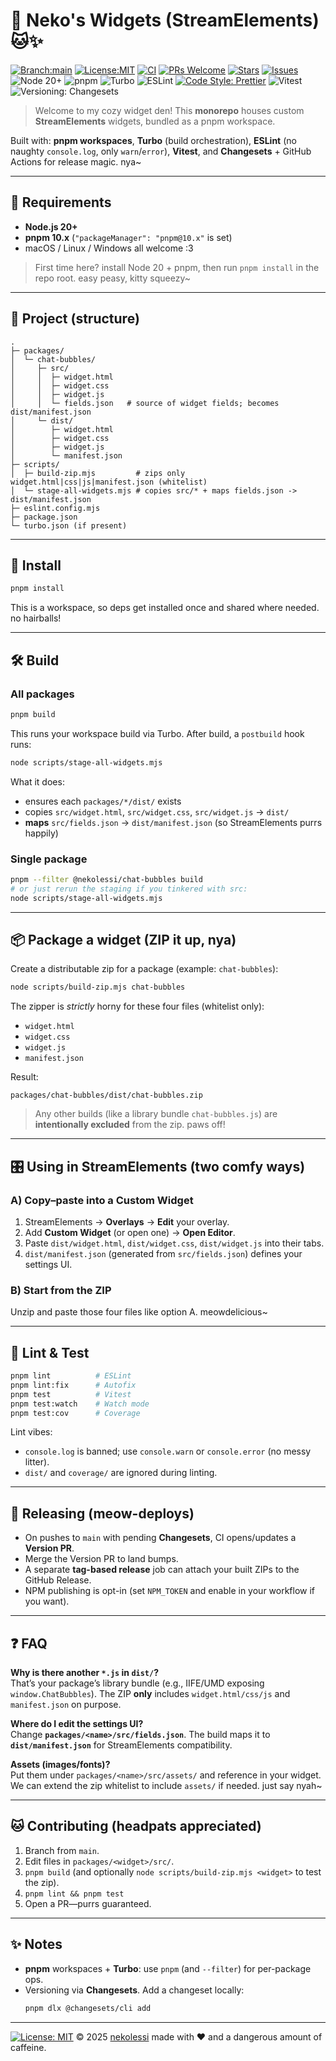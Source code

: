 # 🐾 Neko's Widgets (StreamElements) 🐱✨

<!-- badges: start -->
[![Branch:main](https://img.shields.io/badge/branch-main-blue.svg)](../../tree/main)
[![License:MIT](https://img.shields.io/badge/License-MIT-green.svg)](LICENSE) 
[![CI](https://github.com/nekolessi/streamelements-widgets/actions/workflows/release.yml/badge.svg?branch=main)](https://github.com/nekolessi/streamelements-widgets/actions/workflows/release.yml)
[![PRs Welcome](https://img.shields.io/badge/PRs-welcome-ff69b4.svg)](https://github.com/nekolessi/streamelements-widgets/issues)
[![Stars](https://img.shields.io/github/stars/nekolessi/streamelements-widgets?style=flat)](https://github.com/nekolessi/streamelements-widgets/stargazers)
[![Issues](https://img.shields.io/github/issues/nekolessi/streamelements-widgets)](https://github.com/nekolessi/streamelements-widgets/issues)
![Node 20+](https://img.shields.io/badge/node-20%2B-339933?logo=node.js&logoColor=white)
![pnpm](https://img.shields.io/badge/pnpm-10.x-F69220?logo=pnpm&logoColor=white)
![Turbo](https://img.shields.io/badge/built%20with-turbo-000000?logo=turbo&logoColor=white)
![ESLint](https://img.shields.io/badge/linted%20with-ESLint-4B32C3?logo=eslint&logoColor=white)
[![Code Style: Prettier](https://img.shields.io/badge/code_style-Prettier-1a2b34?logo=prettier)](https://prettier.io)
![Vitest](https://img.shields.io/badge/tested%20with-vitest-6E9F18?logo=vitest&logoColor=white)
![Versioning: Changesets](https://img.shields.io/badge/versioning-Changesets-5D3FD3)
<!-- Optional npm (uncomment when published)
[![npm version](https://img.shields.io/npm/v/@nekolessi/chat-bubbles.svg)](https://www.npmjs.com/package/@nekolessi/chat-bubbles)
[![npm downloads](https://img.shields.io/npm/dm/@nekolessi/chat-bubbles.svg)](https://www.npmjs.com/package/@nekolessi/chat-bubbles)
-->
<!-- badges: end -->


> Welcome to my cozy widget den! This **monorepo** houses custom **StreamElements** widgets, bundled as a pnpm workspace.

Built with: **pnpm workspaces**, **Turbo** (build orchestration), **ESLint** (no naughty `console.log`, only `warn`/`error`), **Vitest**, and **Changesets** + GitHub Actions for release magic. nya~

---

## 💖 Requirements
- **Node.js 20+**
- **pnpm 10.x** (`"packageManager": "pnpm@10.x"` is set)
- macOS / Linux / Windows all welcome :3

> First time here? install Node 20 + pnpm, then run `pnpm install` in the repo root. easy peasy, kitty squeezy~

---

## 🧶 Project (structure)
```
.
├─ packages/
│  └─ chat-bubbles/
│     ├─ src/
│     │  ├─ widget.html
│     │  ├─ widget.css
│     │  ├─ widget.js
│     │  └─ fields.json   # source of widget fields; becomes dist/manifest.json
│     └─ dist/
│        ├─ widget.html
│        ├─ widget.css
│        ├─ widget.js
│        └─ manifest.json
├─ scripts/
│  ├─ build-zip.mjs         # zips only widget.html|css|js|manifest.json (whitelist)
│  └─ stage-all-widgets.mjs # copies src/* + maps fields.json -> dist/manifest.json
├─ eslint.config.mjs
├─ package.json
└─ turbo.json (if present)
```

---

## 🐾 Install
```bash
pnpm install
```

This is a workspace, so deps get installed once and shared where needed. no hairballs!

---

## 🛠️ Build
### All packages
```bash
pnpm build
```
This runs your workspace build via Turbo. After build, a `postbuild` hook runs:
```bash
node scripts/stage-all-widgets.mjs
```
What it does:
- ensures each `packages/*/dist/` exists
- copies `src/widget.html`, `src/widget.css`, `src/widget.js` → `dist/`
- **maps** `src/fields.json` → `dist/manifest.json` (so StreamElements purrs happily)

### Single package
```bash
pnpm --filter @nekolessi/chat-bubbles build
# or just rerun the staging if you tinkered with src:
node scripts/stage-all-widgets.mjs
```

---

## 📦 Package a widget (ZIP it up, nya)
Create a distributable zip for a package (example: `chat-bubbles`):
```bash
node scripts/build-zip.mjs chat-bubbles
```
The zipper is *strictly* horny for these four files (whitelist only):
- `widget.html`
- `widget.css`
- `widget.js`
- `manifest.json`

Result:
```
packages/chat-bubbles/dist/chat-bubbles.zip
```

> Any other builds (like a library bundle `chat-bubbles.js`) are **intentionally excluded** from the zip. paws off!

---

## 🎛️ Using in StreamElements (two comfy ways)

### A) Copy–paste into a Custom Widget
1. StreamElements → **Overlays** → **Edit** your overlay.
2. Add **Custom Widget** (or open one) → **Open Editor**.
3. Paste `dist/widget.html`, `dist/widget.css`, `dist/widget.js` into their tabs.
4. `dist/manifest.json` (generated from `src/fields.json`) defines your settings UI.

### B) Start from the ZIP
Unzip and paste those four files like option A. meowdelicious~

---

## 🧼 Lint & Test
```bash
pnpm lint          # ESLint
pnpm lint:fix      # Autofix
pnpm test          # Vitest
pnpm test:watch    # Watch mode
pnpm test:cov      # Coverage
```
Lint vibes:
- `console.log` is banned; use `console.warn` or `console.error` (no messy litter).
- `dist/` and `coverage/` are ignored during linting.

---

## 🚀 Releasing (meow-deploys)
- On pushes to `main` with pending **Changesets**, CI opens/updates a **Version PR**.
- Merge the Version PR to land bumps.
- A separate **tag-based release** job can attach your built ZIPs to the GitHub Release.
- NPM publishing is opt-in (set `NPM_TOKEN` and enable in your workflow if you want).

---

## ❓ FAQ

**Why is there another `*.js` in `dist/`?**  
That’s your package’s library bundle (e.g., IIFE/UMD exposing `window.ChatBubbles`). The ZIP **only** includes `widget.html/css/js` and `manifest.json` on purpose.

**Where do I edit the settings UI?**  
Change **`packages/<name>/src/fields.json`**. The build maps it to **`dist/manifest.json`** for StreamElements compatibility.

**Assets (images/fonts)?**  
Put them under `packages/<name>/src/assets/` and reference in your widget. We can extend the zip whitelist to include `assets/` if needed. just say nyah~

---

## 🐱 Contributing (headpats appreciated)
1. Branch from `main`.
2. Edit files in `packages/<widget>/src/`.
3. `pnpm build` (and optionally `node scripts/build-zip.mjs <widget>` to test the zip).
4. `pnpm lint && pnpm test`
5. Open a PR—purrs guaranteed.

---

## ✨ Notes
- **pnpm** workspaces + **Turbo**: use `pnpm` (and `--filter`) for per-package ops.
- Versioning via **Changesets**. Add a changeset locally:
  ```bash
  pnpm dlx @changesets/cli add
  ```

---
[![License: MIT](https://img.shields.io/badge/License-MIT-yellow.svg)](LICENSE) © 2025 [nekolessi](https://github.com/nekolessi) made with ❤️ and a dangerous amount of caffeine.
